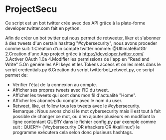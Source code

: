 # ProjectSecu
Ce script est un bot twitter crée avec des API grâce à la plate-forme developer.twitter.com fait en python.

Afin de créer un bot twitter qui nous permet de retweeter, liker et s'abonner à des tweets d'un certain hashtag "#cybersecurity", nous avons proceder comme suit:
1.Creation d'un compte twitter nommé: @UltimateBotGtr
2.Creation d'une App project grâce à https://developer.twitter.com/
3.Activer OAuth 1.0a
4.Modifier les permissions de l'app en "Read and Write"
5.On génére les API keys et les Tokens access et on les mets dans le script credentials.py
6.Création du script twitterbot_retweet.py, ce script permet de: 
  - Vérifier l'état de la connexion au compte.
  - Afficher ses propres tweets avec l'ID du tweet.
  - Afficher les tweets qui sont dans mon fil d'actualité "Home".
  - Afficher les abonnés du compte avec le nom du user.
  - Retweet, like, et follow tous les tweets avec le #cybersecurity.
Remarque : Nous avons choisi le mot cybersecurity mais il est tout à fait possible de changer ce mot, ou d'en ajouter plusieurs en modifiant la ligne contentant QUERY dans le fichier config.py par exemple comme suit : QUERY= ('#cybersecurity OR #hackers OR #kalilinux') le programme exécutera cela selon donc plusieurs hashtags.
